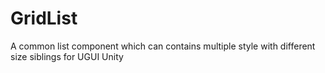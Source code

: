 # GridList
A common list component which can contains multiple style with different size siblings for UGUI Unity
